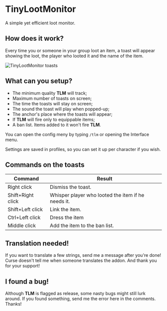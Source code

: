 # TinyLootMonitor
A simple yet efficient loot monitor.

## How does it work?
Every time you or someone in your group loot an item, a toast will appear showing the loot, the player who looted it and the name of the item.

![TinyLootMonitor toasts](https://i.postimg.cc/HkwHfXt1/Wo-WScrn-Shot-050821-152112.jpg)

## What can you setup?

- The minimum quality **TLM** will track;
- Maximum number of toasts on screen;
- The time the toasts will stay on screen;
- The sound the toast will play when popped-up;
- The anchor's place where the toasts will appear;
- If **TLM** will fire only to equippable items;
- A ban list. Items added to it won't fire **TLM**.

You can open the config meny by typing `/tlm` or opening the Interface menu.

Settings are saved in profiles, so you can set it up per character if you wish.

## Commands on the toasts

| Command           | Result                                             |
|-------------------|----------------------------------------------------|
| Right click       | Dismiss the toast.                                 |
| Shift+Right click | Whisper player who looted the item if he needs it. |
| Shift+Left click  | Link the item.                                     |
| Ctrl+Left click   | Dress the item                                     |
| Middle click      | Add the item to the ban list.                      |

## Translation needed!

If you want to translate a few strings, send me a message after you're done! Curse doesn't tell me when someone translates the addon. And thank you for your support!

## I found a bug!

Although **TLM** is flagged as release, some nasty bugs might still lurk around. If you found something, send me the error here in the comments. Thanks!
